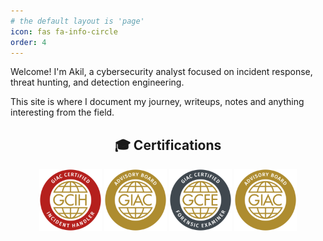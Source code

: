 ```yaml
---
# the default layout is 'page'
icon: fas fa-info-circle
order: 4
---
```

Welcome! I'm Akil, a cybersecurity analyst focused on incident response, threat hunting, and detection engineering.

This site is where I document my journey, writeups, notes and anything interesting from the field. 

<div style="text-align: center;">

<h2>🎓 Certifications</h2>

<img src="/assets/img/GCIH.png" alt="GCIH" width="100" />
<img src="/assets/img/AB.png" alt="AdvisoryBoard" width="100" />
<img src="/assets/img/GCFE.png" alt="GCFE" width="100" />
<img src="/assets/img/AB.png" alt="AdvisoryBoard" width="100" />

</div>
